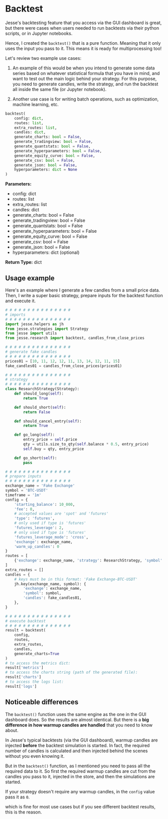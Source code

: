 # Backtest

Jesse's backtesting feature that you access via the GUI dashboard is great, but there were cases when users needed to run backtests via their python scripts, or in Jupyter notebooks. 

Hence, I created the `backtest()` that is a pure function. Meaning that it only uses the input you pass to it. This means it is ready for multiprocessing too!

Let's review two example use cases:

1. An example of this would be when you intend to generate some data series based on whatever statistical formula that you have in mind, and want to test out the main logic behind your strategy. For this purpose, you need to generate candles, write the strategy, and run the backtest all inside the same file (or Jupyter notebook).

2. Another use case is for writing batch operations, such as optimization, machine learning, etc. 

```py
backtest(
    config: dict,
    routes: list,
    extra_routes: list,
    candles: dict,
    generate_charts: bool = False,
    generate_tradingview: bool = False,
    generate_quantstats: bool = False,
    generate_hyperparameters: bool = False,
    generate_equity_curve: bool = False,
    generate_csv: bool = False,
    generate_json: bool = False,
    hyperparameters: dict = None
)
```

**Parameters:**

- config: dict
- routes: list
- extra_routes: list
- candles: dict
- generate_charts: bool = False
- generate_tradingview: bool = False
- generate_quantstats: bool = False
- generate_hyperparameters: bool = False
- generate_equity_curve: bool = False
- generate_csv: bool = False
- generate_json: bool = False
- hyperparameters: dict (optional)

**Return Type:** dict

## Usage example

Here's an example where I generate a few candles from a small price data. Then, I write a super basic strategy, prepare inputs for the backtest function and execute it. 

```py
# # # # # # # # # # # # # # # 
# imports 
# # # # # # # # # # # # # # # 
import jesse.helpers as jh
from jesse.strategies import Strategy
from jesse import utils
from jesse.research import backtest, candles_from_close_prices

# # # # # # # # # # # # # # # 
# generate fake candles
# # # # # # # # # # # # # # # 
prices01 = [10, 11, 12, 12, 11, 13, 14, 12, 11, 15]
fake_candles01 = candles_from_close_prices(prices01)

# # # # # # # # # # # # # # # 
# strategy
# # # # # # # # # # # # # # # 
class ResearchStrategy(Strategy):
    def should_long(self):
        return True

    def should_short(self):
        return False

    def should_cancel_entry(self):
        return True

    def go_long(self):
        entry_price = self.price
        qty = utils.size_to_qty(self.balance * 0.5, entry_price)
        self.buy = qty, entry_price

    def go_short(self):
        pass

# # # # # # # # # # # # # # # 
# prepare inputs
# # # # # # # # # # # # # # # 
exchange_name = 'Fake Exchange'
symbol = 'BTC-USDT'
timeframe = '1m'
config = {
    'starting_balance': 10_000,
    'fee': 0,
    # accepted values are 'spot' and 'futures'
    'type': 'futures',
    # only used if type is 'futures'
    'futures_leverage': 2,
    # only used if type is 'futures'
    'futures_leverage_mode': 'cross',
    'exchange': exchange_name,
    'warm_up_candles': 0
}
routes = [
    {'exchange': exchange_name, 'strategy': ResearchStrategy, 'symbol': symbol, 'timeframe': timeframe}
]
extra_routes = []
candles = {
    # keys must be in this format: 'Fake Exchange-BTC-USDT'
    jh.key(exchange_name, symbol): {
        'exchange': exchange_name,
        'symbol': symbol,
        'candles': fake_candles01,
    },
}

# # # # # # # # # # # # # # # 
# execute backtest
# # # # # # # # # # # # # # # 
result = backtest(
    config,
    routes,
    extra_routes,
    candles, 
    generate_charts=True
)
# to access the metrics dict:
result['metrics']
# to access the charts string (path of the generated file): 
result['charts']
# to access the logs list:
result['logs']
```

## Noticeable differences 

The `backtest()` function uses the same engine as the one in the GUI dashboard does. So the results are almost identical. But there is a **big difference in how warmup candles are handled** that you need to know about. 

In Jesse's typical backtests (via the GUI dashboard), warmup candles are injected **before** the backtest simulation is started. In fact, the required number of candles is calculated and then injected behind the scenes without you even knowing it. 

But in the `backtest()` function, as I mentioned you need to pass all the required data to it. So first the required warmup candles are cut from the candles you pass to it, injected in the store, and then the simulations are started. 

If your strategy doesn't require any warmup candles, in the `config` value pass it as `0`.

which is fine for most use cases but if you see different backtest results, this is the reason.
